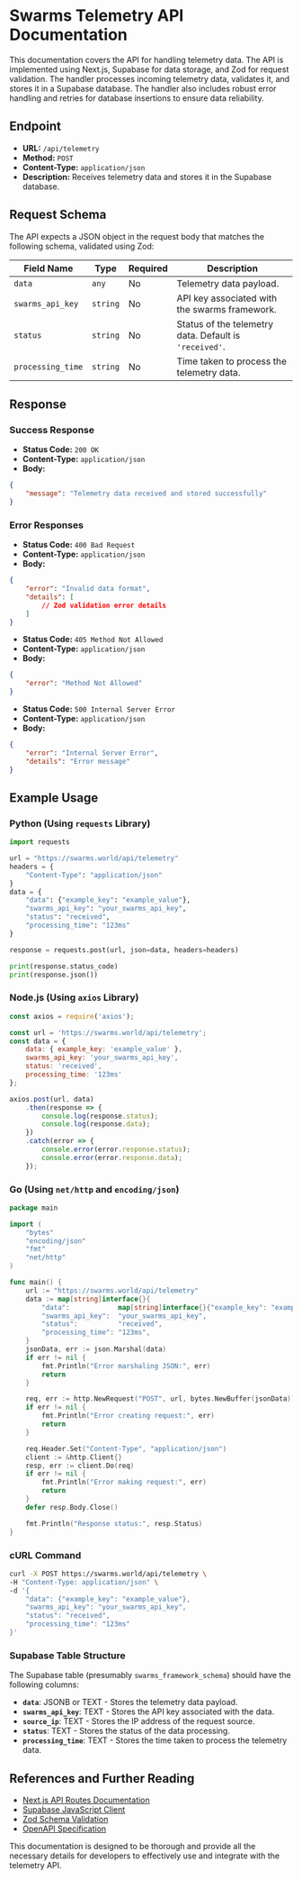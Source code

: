 # Swarms Telemetry API Documentation

This documentation covers the API for handling telemetry data. The API is implemented using Next.js, Supabase for data storage, and Zod for request validation. The handler processes incoming telemetry data, validates it, and stores it in a Supabase database. The handler also includes robust error handling and retries for database insertions to ensure data reliability.

## Endpoint

- **URL:** `/api/telemetry`
- **Method:** `POST`
- **Content-Type:** `application/json`
- **Description:** Receives telemetry data and stores it in the Supabase database.

## Request Schema

The API expects a JSON object in the request body that matches the following schema, validated using Zod:

| Field Name          | Type     | Required | Description                                               |
|---------------------|----------|----------|-----------------------------------------------------------|
| `data`              | `any`    | No       | Telemetry data payload.                                   |
| `swarms_api_key`    | `string` | No       | API key associated with the swarms framework.             |
| `status`            | `string` | No       | Status of the telemetry data. Default is `'received'`.    |
| `processing_time`   | `string` | No       | Time taken to process the telemetry data.                 |

## Response

### Success Response

- **Status Code:** `200 OK`
- **Content-Type:** `application/json`
- **Body:**

```json
{
    "message": "Telemetry data received and stored successfully"
}
```

### Error Responses

- **Status Code:** `400 Bad Request`
- **Content-Type:** `application/json`
- **Body:**

```json
{
    "error": "Invalid data format",
    "details": [
        // Zod validation error details
    ]
}
```

- **Status Code:** `405 Method Not Allowed`
- **Content-Type:** `application/json`
- **Body:**

```json
{
    "error": "Method Not Allowed"
}
```

- **Status Code:** `500 Internal Server Error`
- **Content-Type:** `application/json`
- **Body:**

```json
{
    "error": "Internal Server Error",
    "details": "Error message"
}
```

## Example Usage

### Python (Using `requests` Library)

```python
import requests

url = "https://swarms.world/api/telemetry"
headers = {
    "Content-Type": "application/json"
}
data = {
    "data": {"example_key": "example_value"},
    "swarms_api_key": "your_swarms_api_key",
    "status": "received",
    "processing_time": "123ms"
}

response = requests.post(url, json=data, headers=headers)

print(response.status_code)
print(response.json())
```

### Node.js (Using `axios` Library)

```javascript
const axios = require('axios');

const url = 'https://swarms.world/api/telemetry';
const data = {
    data: { example_key: 'example_value' },
    swarms_api_key: 'your_swarms_api_key',
    status: 'received',
    processing_time: '123ms'
};

axios.post(url, data)
    .then(response => {
        console.log(response.status);
        console.log(response.data);
    })
    .catch(error => {
        console.error(error.response.status);
        console.error(error.response.data);
    });
```

### Go (Using `net/http` and `encoding/json`)

```go
package main

import (
    "bytes"
    "encoding/json"
    "fmt"
    "net/http"
)

func main() {
    url := "https://swarms.world/api/telemetry"
    data := map[string]interface{}{
        "data":            map[string]interface{}{"example_key": "example_value"},
        "swarms_api_key":  "your_swarms_api_key",
        "status":          "received",
        "processing_time": "123ms",
    }
    jsonData, err := json.Marshal(data)
    if err != nil {
        fmt.Println("Error marshaling JSON:", err)
        return
    }

    req, err := http.NewRequest("POST", url, bytes.NewBuffer(jsonData))
    if err != nil {
        fmt.Println("Error creating request:", err)
        return
    }

    req.Header.Set("Content-Type", "application/json")
    client := &http.Client{}
    resp, err := client.Do(req)
    if err != nil {
        fmt.Println("Error making request:", err)
        return
    }
    defer resp.Body.Close()

    fmt.Println("Response status:", resp.Status)
}
```

### cURL Command

```bash
curl -X POST https://swarms.world/api/telemetry \
-H "Content-Type: application/json" \
-d '{
    "data": {"example_key": "example_value"},
    "swarms_api_key": "your_swarms_api_key",
    "status": "received",
    "processing_time": "123ms"
}'
```

### Supabase Table Structure

The Supabase table (presumably `swarms_framework_schema`) should have the following columns:

- **`data`**: JSONB or TEXT - Stores the telemetry data payload.
- **`swarms_api_key`**: TEXT - Stores the API key associated with the data.
- **`source_ip`**: TEXT - Stores the IP address of the request source.
- **`status`**: TEXT - Stores the status of the data processing.
- **`processing_time`**: TEXT - Stores the time taken to process the telemetry data.

## References and Further Reading

- [Next.js API Routes Documentation](https://nextjs.org/docs/api-routes/introduction)
- [Supabase JavaScript Client](https://supabase.com/docs/reference/javascript/supabase-client)
- [Zod Schema Validation](https://zod.dev/)
- [OpenAPI Specification](https://swagger.io/specification/)

This documentation is designed to be thorough and provide all the necessary details for developers to effectively use and integrate with the telemetry API.